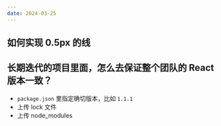 ```yaml
---
date: 2024-03-25
---
```


## 如何实现 0.5px 的线



## 长期迭代的项目里面，怎么去保证整个团队的 React 版本一致？

- `package.json` 里指定确切版本，比如 `1.1.1`
- 上传 lock 文件
- 上传 node_modules

